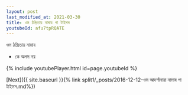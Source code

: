 ```yaml
---
layout: post
last_modified_at: 2021-03-30
title: ওম ঠন্দ্রিতায় নামায গা টাইমস
youtubeId: afu7tpRQATE
---
```

 
 
 ওম ঠন্দ্রিতায় নামায  
 
 -  কে অলস নয় 
 
  
 
  
 
 
 
 
 
 


{% include youtubePlayer.html id=page.youtubeId %}
 
[Next]({{ site.baseurl }}{% link  split1/_posts/2016-12-12-ওম আদর্শানায়া নামায গা টাইমস.md%})
 
